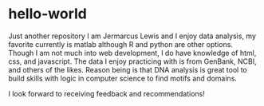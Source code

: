 # hello-world
Just another repository
I am Jermarcus Lewis and I enjoy data analysis, my favorite currently is matlab although R and python are other options. 
Though I am not much into web development, I do have knowledge of html, css, and javascript.
The data I enjoy practicing with is from GenBank, NCBI, and others of the likes. 
Reason being is that DNA analysis is great tool to build skills with logic in computer science to find motifs and domains.

I look forward to receiving feedback and recommendations!

